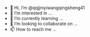 - 👋 Hi, I’m @qqjjniyiwangqingsheng41
- 👀 I’m interested in ...
- 🌱 I’m currently learning ...
- 💞️ I’m looking to collaborate on ...
- 📫 How to reach me ...

<!---
qqjjniyiwangqingsheng41/qqjjniyiwangqingsheng41 is a ✨ special ✨ repository because its `README.md` (this file) appears on your GitHub profile.
You can click the Preview link to take a look at your changes.
--->
